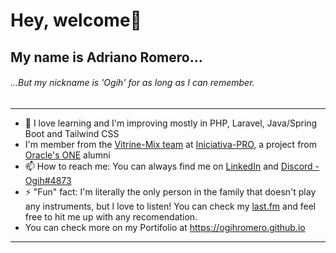 # Hey, welcome👋

## My name is Adriano Romero...
###### ...But my nickname is 'Ogih' for as long as I can remember.

---
- 🌱 I love learning and I'm improving mostly in PHP, Laravel, Java/Spring Boot and Tailwind CSS
- I'm member from the [Vitrine-Mix team](https://github.com/Iniciativa-PRO/vitrine-mix) at [Iniciativa-PRO](https://github.com/Iniciativa-PRO/), a project from [Oracle's ONE](https://www.oracle.com/br/education/oracle-next-education/) alumni
- 📫 How to reach me: You can always find me on [LinkedIn](https://www.linkedin.com/in/adriano-romero/) and [Discord - Ogih#4873](https://discord.com/users/93043365750251520)
- ⚡ "Fun" fact: I'm literally the only person in the family that doesn't play any instruments, but I love to listen! You can check my [last.fm](https://www.last.fm/user/Ogih) and feel free to hit me up with any recomendation.
- You can check more on my Portifolio at https://ogihromero.github.io
---

<!--- 
### Github Stats

[![Adriano's GitHub stats](https://github-readme-stats.vercel.app/api?username=ogihromero)](https://github.com/anuraghazra/github-readme-stats)
 -->
